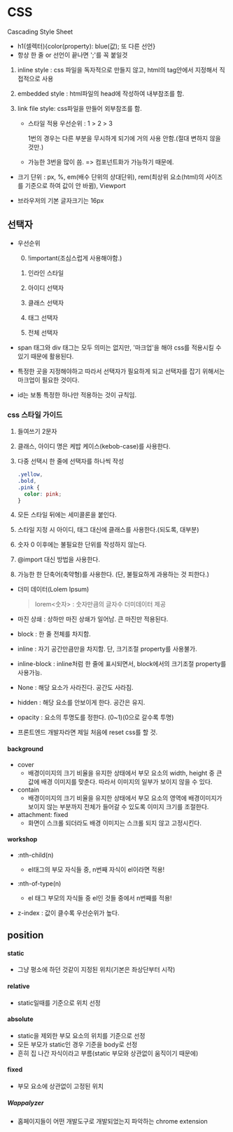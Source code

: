 # CSS

Cascading Style Sheet

- h1(셀렉터){color(property): blue(값); 또 다른 선언}
- 항상 한 줄 or 선언이 끝나면 ';'를 꼭 붙일것



1. inline style : css 파일을 독자적으로 만들지 않고, html의 tag안에서 지정해서 직접적으로 사용

2. embedded style : html파일의 head에 작성하여 내부참조를 함.

3. link file style: css파일을 만들어 외부참조를 함.

   - 스타일 적용 우선순위 : 1 > 2 > 3

     1번의 경우는 다른 부분을 무시하게 되기에 거의 사용 안함.(절대 변하지 않을 것만.)

   - 가능한 3번을 많이 씀. => 컴포넌트화가 가능하기 때문에.



- 크기 단위 : px, %, em(배수 단위의 상대단위), rem(최상위 요소(html)의 사이즈를 기준으로 하여 값이 안 바뀜), Viewport



- 브라우저의 기본 글자크기는 16px



## 선택자

- 우선순위

  0. !important(조심스럽게 사용해야함.)

  1. 인라인 스타일
  2. 아이디 선택자
  3. 클래스 선택자

  4. 태그 선택자

  5. 전체 선택자



- span 태그와 div 태그는 모두 의미는 없지만, '마크업'을 해야 css를 적용시킬 수 있기 때문에 활용된다.
- 특정한 곳을 지정해야하고 따라서 선택자가 필요하게 되고 선택자를 잡기 위해서는 마크업이 필요한 것이다.



- id는 보통 특정한 하나만 적용하는 것이 규칙임.



### css 스타일 가이드

1. 들여쓰기 2문자

2. 클래스, 아이디 명은 케밥 케이스(kebob-case)를 사용한다.

3. 다중 선택시 한 줄에 선택자를 하나씩 작성

   ```css
   .yellow,
   .bold,
   .pink {
     color: pink;
   }
   ```

4. 모든 스타일 뒤에는 세미콜론을 붙인다.

5. 스타일 지정 시 아이디, 태그 대신에 클래스를 사용한다.(되도록, 대부분)

6. 숫자 0 이후에는 불필요한 단위를 작성하지 않는다.

7. @import 대신 <link> 방법을 사용한다.

8. 가능한 한 단축어(축약형)를 사용한다. (단, 불필요하게 과용하는 것 피한다.)



- 더미 데이터(Lolem Ipsum)

  > lorem<숫자> : 숫자만큼의 글자수 더미데이터 제공



- 마진 상쇄 : 상하만 마진 상쇄가 일어남. 큰 마진만 적용된다.



- block : 한 줄 전체를 차지함.

- inline : 자기 공간만큼만을 차지함. 단, 크기조절 property를 사용불가.

- inline-block : inline처럼 한 줄에 표시되면서, block에서의 크기조절 property를 사용가능.

- None : 해당 요소가 사라진다. 공간도 사라짐.

  

- hidden : 해당 요소를 안보이게 한다. 공간은 유지.

- opacity : 요소의 투명도를 정한다. (0~1)(0으로 갈수록 투명)



- 프론트엔드 개발자라면 제일 처음에 reset css를 할 것.



#### background

- cover
  - 배경이미지의 크기 비율을 유지한 상태에서 부모 요소의 width, height 중 큰 값에 배경 이미지를 맞춘다. 따라서 이미지의 일부가 보이지 않을 수 있다.
- contain
  - 배경이미지의 크기 비율을 유지한 상태에서 부모 요소의 영역에 배경이미지가 보이지 않는 부분까지 전체가 들어갈 수 있도록 이미지 크기를 조절한다.
- attachment: fixed
  - 화면이 스크롤 되더라도 배경 이미지는 스크롤 되지 않고 고정시킨다.



#### workshop

- <el>:nth-child(n)
  - el태그의 부모 자식들 중, n번째 자식이 el이라면 적용!
- <el>:nth-of-type(n)
  - el 태그 부모의 자식들 중 el인 것들 중에서 n번째를 적용!



- z-index : 값이 클수록 우선순위가 높다.



## position

#### static

- 그냥 평소에 하던 것같이 지정된 위치(기본은 좌상단부터 시작)



#### relative

- static일때를 기준으로 위치 선정



#### absolute

- static을 제외한 부모 요소의 위치를 기준으로 선정
- 모든 부모가 static인 경우 기준을 body로 선정
- 흔히 집 나간 자식이라고 부름(static 부모와 상관없이 움직이기 때문에)



#### fixed

- 부모 요소에 상관없이 고정된 위치



##### Wappalyzer

- 홈페이지들이 어떤 개발도구로 개발되었는지 파악하는 chrome extension